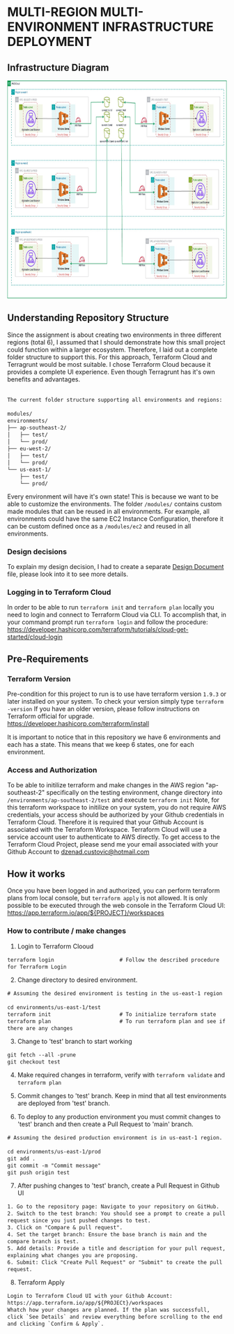 # MULTI-REGION MULTI-ENVIRONMENT INFRASTRUCTURE DEPLOYMENT

## Infrastructure Diagram

<img src="images/infrastructure.jpg" alt="Alt text" height="500">

## Understanding Repository Structure

Since the assignment is about creating two environments in three different regions (total 6), I assumed that I should demonstrate how this small project could function within a larger ecosystem. Therefore, I laid out a complete folder structure to support this. For this approach, Terraform Cloud and Terragrunt would be most suitable. I chose Terraform Cloud because it provides a complete UI experience. Even though Terragrunt has it's own benefits and advantages.

```

The current folder structure supporting all environments and regions:

modules/
environments/
├── ap-southeast-2/
│   ├── test/
│   └── prod/
├── eu-west-2/
│   ├── test/
│   └── prod/
└── us-east-1/
    ├── test/
    └── prod/
```

Every environment will have it's own state! This is because we want to be able to customize the environments.
The folder `/modules/` contains custom made modules that can be reused in all environments. For example, all environments could have the same EC2 Instance Configuration, therefore it can be custom defined once as a `/modules/ec2` and reused in all environments.

### Design decisions

To explain my design decision, I had to create a separate [Design Document](Design.md) file, please look into it to see more details.

### Logging in to Terraform Cloud

In order to be able to run `terraform init` and `terraform plan` locally you need to login and connect to Terraform Cloud via CLI.
To accomplish that, in your command prompt run `terraform login` and follow the procedure: https://developer.hashicorp.com/terraform/tutorials/cloud-get-started/cloud-login

## Pre-Requirements

### Terraform Version

Pre-condition for this project to run is to use have terraform version `1.9.3` or later installed on your system.
To check your version simply type `terraform -version`
If you have an older version, please follow instructions on Terraform official for upgrade.
https://developer.hashicorp.com/terraform/install

It is important to notice that in this repository we have 6 environments and each has a state. This means that we keep 6 states, one for each environment.

### Access and Authorization

To be able to initilize terraform and make changes in the AWS region "ap-southeast-2" specifically on the testing environment, change directory into `/environments/ap-southeast-2/test` and execute `terraform init`
Note, for this terraform workspace to initilize on your system, you do not require AWS credentials, your access should be authorized by your Github credentials in Terraform Cloud.
Therefore it is required that your Github Account is associated with the Terraform Workspace. Terraform Cloud will use a service account user to authenticate to AWS directly.
To get access to the Terraform Cloud Project, please send me your email associated with your Github Account to dzenad.custovic@hotmail.com

## How it works

Once you have been logged in and authorized, you can perform terraform plans from local console, but `terraform apply` is not allowed. It is only possible to be executed through the web console in the Terraform Cloud UI: https://app.terraform.io/app/${PROJECT}/workspaces

### How to contribute / make changes

1. Login to Terraform Clooud

```
terraform login                     # Follow the described procedure for Terraform Login
```

2. Change directory to desired environment.

```
# Assuming the desired environment is testing in the us-east-1 region

cd environments/us-east-1/test
terraform init                      # To initialize terraform state
terraform plan                      # To run terraform plan and see if there are any changes
```

3. Change to 'test' branch to start working

```
git fetch --all -prune
git checkout test
```

4. Make required changes in terraform, verify with `terraform validate` and `terraform plan`

5. Commit changes to 'test' branch. Keep in mind that all test environments are deployed from 'test' branch.

6. To deploy to any production environment you must commit changes to 'test' branch and then create a Pull Request to 'main' branch.

```
# Assuming the desired production environment is in us-east-1 region.

cd environments/us-east-1/prod
git add .
git commit -m "Commit message"
git push origin test

```

7. After pushing changes to 'test' branch, create a Pull Request in Github UI

```
1. Go to the repository page: Navigate to your repository on GitHub.
2. Switch to the test branch: You should see a prompt to create a pull request since you just pushed changes to test.
3. Click on "Compare & pull request".
4. Set the target branch: Ensure the base branch is main and the compare branch is test.
5. Add details: Provide a title and description for your pull request, explaining what changes you are proposing.
6. Submit: Click "Create Pull Request" or "Submit" to create the pull request.
```

8. Terraform Apply

```
Login to Terraform Cloud UI with your Github Account: https://app.terraform.io/app/${PROJECt}/workspaces
Whatch how your changes are planned. If the plan was successfull, click `See Details` and review everything before scrolling to the end and clicking `Confirm & Apply`.
```
